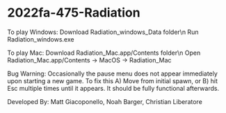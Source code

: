 # 2022fa-475-Radiation


To play Windows:
  Download Radiation_windows_Data folder\n
  Run Radiation_windows.exe

To play Mac: 
  Download Radiation_Mac.app/Contents folder\n
  Open Radiation_Mac.app/Contents -> MacOS -> Radiation_Mac

Bug Warning:
  Occasionally the pause menu does not appear immediately upon starting a new game. To fix this A) Move from initial spawn, or B) hit Esc multiple times until it appears. It should be fully functional afterwards.
 

 
Developed By:
  Matt Giacoponello,
  Noah Barger,
  Christian Liberatore


